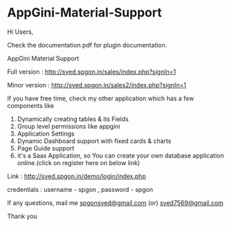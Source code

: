 # AppGini-Material-Support

Hi Users,

 Check the documentation.pdf for plugin documentation.
 
 AppGini Material Support
 
   Full version  : http://syed.spgon.in/sales/index.php?signIn=1
   
   Minor version : http://syed.spgon.in/sales2/index.php?signIn=1
 
 If you have free time, check my other application which has a few components like
 
  1. Dynamically creating tables & its Fields
  2. Group level permissions like appgini
  3. Application Settings
  4. Dynamic Dashboard support with fixed cards & charts
  5. Page Guide support
  6. it's a Saas Application, so You can create your own database application online.(click on register here on below link)
  
   Link : http://syed.spgon.in/demo/login/index.php
   
   credentials : username - spgon , password - spgon
   
   If any questions, mail me spgonsyed@gmail.com (or) syed7569@gmail.com
  
   Thank you
